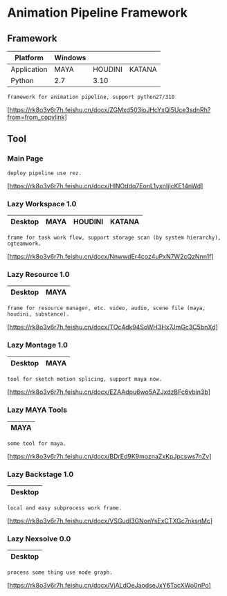 # Animation Pipeline Framework
## Framework
| Platform    | Windows |         |        |
| ----------- | ------- | ------- | ------ |
| Application | MAYA    | HOUDINI | KATANA |
| Python      | 2.7     | 3.10    |        |
```text
framework for animation pipeline, support python27/310
```
[https://rk8o3v6r7h.feishu.cn/docx/ZGMxd503ioJHcYxQl5Uce3sdnRh?from=from_copylink]
## Tool
### Main Page
```text
deploy pipeline use rez.
```
[https://rk8o3v6r7h.feishu.cn/docx/HlNOddq7EonL1yxnIjlcKE14nWd]
### Lazy Workspace 1.0
| Desktop | MAYA | HOUDINI | KATANA |
| ------- | ---- | ------- | ------ |
```text
frame for task work flow, support storage scan (by system hierarchy), cgteamwork.
```
[https://rk8o3v6r7h.feishu.cn/docx/NnwwdEr4coz4uPxN7W2cQzNnn1f]
### Lazy Resource 1.0
| Desktop | MAYA |
| ------- | ---- |
```text
frame for resource manager, etc. video, audio, scene file (maya, houdini, substance).
```
[https://rk8o3v6r7h.feishu.cn/docx/TOc4dk94SoWH3Hx7JmGc3C5bnXd]
### Lazy Montage 1.0
| Desktop | MAYA |
| ------- | ---- |
```text
tool for sketch motion splicing, support maya now.
```
[https://rk8o3v6r7h.feishu.cn/docx/EZAAdpu6wo5AZJxdzBFc6vbin3b]
### Lazy MAYA Tools
| MAYA |
| ---- |
```text
some tool for maya.
```
[https://rk8o3v6r7h.feishu.cn/docx/BDrEd9K9moznaZxKpJpcsws7nZv]
### Lazy Backstage 1.0
| Desktop |
| ------- |
```text
local and easy subprocess work frame.
```
[https://rk8o3v6r7h.feishu.cn/docx/VSGudl3GNonYsExCTXGc7nksnMc]
### Lazy Nexsolve 0.0
| Desktop |
| ------- |
```text
process some thing use node graph.
```
[https://rk8o3v6r7h.feishu.cn/docx/VjALdOeJaodseJxY6TacXWo0nPo]
